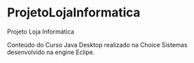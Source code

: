 # ProjetoLojaInformatica

Projeto Loja Informática

Conteúdo do Curso Java Desktop realizado na Choice Sistemas desenvolvido na engine Eclipe.
